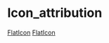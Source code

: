 # Icon_attribution

[FlatIcon](https://www.flaticon.com/free-icons/keyboard)
[FlatIcon](https://www.flaticon.com/free-icons/wasd)

